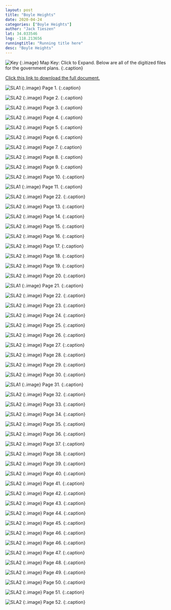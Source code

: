 ```yaml
---
layout: post
title: "Boyle Heights"
date: 2020-04-24
categories: ["Boyle Heights"]
author: "Jack Tieszen"
lat: 34.033546
lng: -118.213656
runningtitle: "Running title here"
desc: "Boyle Heights"
---
```


![Key](images/Boyle_Heights_Key.jpeg)
   {:.image}
Map Key: Click to Expand.
Below are all of the digitized files for the government plans.
   {:.caption}   

[Click this link to download the full document.](https://github.com/visualizela/flaneur/raw/master/images/Boyle_Heights.pdf)

![SLA1](images/BHPlan/Boyle_Heights_Page_01.jpeg)
   {:.image}
Page 1.
   {:.caption}

![SLA2](images//BHPlan/Boyle_Heights_Page_02.jpeg)
   {:.image}
 Page 2.
   {:.caption}

![SLA2](images//BHPlan/Boyle_Heights_Page_03.jpeg)
   {:.image}
 Page 3.
   {:.caption}

![SLA2](images//BHPlan/Boyle_Heights_Page_04.jpeg)
   {:.image}
 Page 4.
   {:.caption}

![SLA2](images//BHPlan/Boyle_Heights_Page_05.jpeg)
   {:.image}
 Page 5.
   {:.caption}

![SLA2](images//BHPlan/Boyle_Heights_Page_06.jpeg)
   {:.image}
 Page 6.
   {:.caption}

![SLA2](images//BHPlan/Boyle_Heights_Page_07.jpeg)
   {:.image}
 Page 7.
   {:.caption}
   
![SLA2](images//BHPlan/Boyle_Heights_Page_08.jpeg)
   {:.image}
 Page 8.
   {:.caption}

![SLA2](images//BHPlan/Boyle_Heights_Page_09.jpeg)
   {:.image}
 Page 9.
   {:.caption}

![SLA2](images//BHPlan/Boyle_Heights_Page_10.jpeg)
   {:.image}
 Page 10.
   {:.caption}

![SLA1](images/BHPlan/Boyle_Heights_Page_01.jpeg)
   {:.image}
Page 11.
   {:.caption}

![SLA2](images//BHPlan/Boyle_Heights_Page_02.jpeg)
   {:.image}
 Page 22.
   {:.caption}

![SLA2](images//BHPlan/Boyle_Heights_Page_03.jpeg)
   {:.image}
 Page 13.
   {:.caption}

![SLA2](images//BHPlan/Boyle_Heights_Page_04.jpeg)
   {:.image}
 Page 14.
   {:.caption}

![SLA2](images//BHPlan/Boyle_Heights_Page_05.jpeg)
   {:.image}
 Page 15.
   {:.caption}

![SLA2](images//BHPlan/Boyle_Heights_Page_06.jpeg)
   {:.image}
 Page 16.
   {:.caption}

![SLA2](images//BHPlan/Boyle_Heights_Page_07.jpeg)
   {:.image}
 Page 17.
   {:.caption}
   
![SLA2](images//BHPlan/Boyle_Heights_Page_08.jpeg)
   {:.image}
 Page 18.
   {:.caption}

![SLA2](images//BHPlan/Boyle_Heights_Page_09.jpeg)
   {:.image}
 Page 19.
   {:.caption}

![SLA2](images//BHPlan/Boyle_Heights_Page_10.jpeg)
   {:.image}
 Page 20.
   {:.caption}

![SLA1](images/BHPlan/Boyle_Heights_Page_01.jpeg)
   {:.image}
Page 21.
   {:.caption}

![SLA2](images//BHPlan/Boyle_Heights_Page_02.jpeg)
   {:.image}
 Page 22.
   {:.caption}

![SLA2](images//BHPlan/Boyle_Heights_Page_03.jpeg)
   {:.image}
 Page 23.
   {:.caption}

![SLA2](images//BHPlan/Boyle_Heights_Page_04.jpeg)
   {:.image}
 Page 24.
   {:.caption}

![SLA2](images//BHPlan/Boyle_Heights_Page_05.jpeg)
   {:.image}
 Page 25.
   {:.caption}

![SLA2](images//BHPlan/Boyle_Heights_Page_06.jpeg)
   {:.image}
 Page 26.
   {:.caption}

![SLA2](images//BHPlan/Boyle_Heights_Page_07.jpeg)
   {:.image}
 Page 27.
   {:.caption}
   
![SLA2](images//BHPlan/Boyle_Heights_Page_08.jpeg)
   {:.image}
 Page 28.
   {:.caption}

![SLA2](images//BHPlan/Boyle_Heights_Page_09.jpeg)
   {:.image}
 Page 29.
   {:.caption}

![SLA2](images//BHPlan/Boyle_Heights_Page_10.jpeg)
   {:.image}
 Page 30.
   {:.caption}

![SLA1](images/BHPlan/Boyle_Heights_Page_01.jpeg)
   {:.image}
Page 31.
   {:.caption}

![SLA2](images//BHPlan/Boyle_Heights_Page_02.jpeg)
   {:.image}
 Page 32.
   {:.caption}

![SLA2](images//BHPlan/Boyle_Heights_Page_03.jpeg)
   {:.image}
 Page 33.
   {:.caption}

![SLA2](images//BHPlan/Boyle_Heights_Page_04.jpeg)
   {:.image}
 Page 34.
   {:.caption}

![SLA2](images//BHPlan/Boyle_Heights_Page_05.jpeg)
   {:.image}
 Page 35.
   {:.caption}

![SLA2](images//BHPlan/Boyle_Heights_Page_06.jpeg)
   {:.image}
 Page 36.
   {:.caption}

![SLA2](images//BHPlan/Boyle_Heights_Page_07.jpeg)
   {:.image}
 Page 37.
   {:.caption}
   
![SLA2](images//BHPlan/Boyle_Heights_Page_08.jpeg)
   {:.image}
 Page 38.
   {:.caption}

![SLA2](images//BHPlan/Boyle_Heights_Page_09.jpeg)
   {:.image}
 Page 39.
   {:.caption}

![SLA2](images//BHPlan/Boyle_Heights_Page_10.jpeg)
   {:.image}
 Page 40.
   {:.caption}

![SLA2](images//BHPlan/Boyle_Heights_Page_10.jpeg)
   {:.image}
 Page 41.
   {:.caption}

![SLA2](images//BHPlan/Boyle_Heights_Page_10.jpeg)
   {:.image}
 Page 42.
   {:.caption}

![SLA2](images//BHPlan/Boyle_Heights_Page_10.jpeg)
   {:.image}
 Page 43.
   {:.caption}

![SLA2](images//BHPlan/Boyle_Heights_Page_10.jpeg)
   {:.image}
 Page 44.
   {:.caption}

![SLA2](images//BHPlan/Boyle_Heights_Page_10.jpeg)
   {:.image}
 Page 45.
   {:.caption}

![SLA2](images//BHPlan/Boyle_Heights_Page_10.jpeg)
   {:.image}
 Page 46.
   {:.caption}

![SLA2](images//BHPlan/Boyle_Heights_Page_10.jpeg)
   {:.image}
 Page 46.
   {:.caption}

![SLA2](images//BHPlan/Boyle_Heights_Page_10.jpeg)
   {:.image}
 Page 47.
   {:.caption}

![SLA2](images//BHPlan/Boyle_Heights_Page_10.jpeg)
   {:.image}
 Page 48.
   {:.caption}

![SLA2](images//BHPlan/Boyle_Heights_Page_10.jpeg)
   {:.image}
 Page 49.
   {:.caption}

![SLA2](images//BHPlan/Boyle_Heights_Page_10.jpeg)
   {:.image}
 Page 50.
   {:.caption}

![SLA2](images//BHPlan/Boyle_Heights_Page_10.jpeg)
   {:.image}
 Page 51.
   {:.caption}

![SLA2](images//BHPlan/Boyle_Heights_Page_10.jpeg)
   {:.image}
 Page 52.
   {:.caption}
